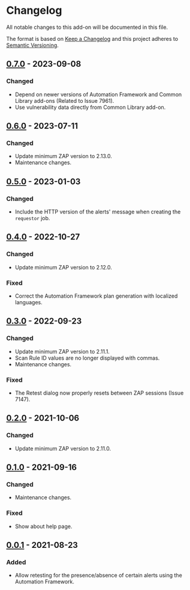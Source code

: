 # Changelog
All notable changes to this add-on will be documented in this file.

The format is based on [Keep a Changelog](https://keepachangelog.com/en/1.0.0/) and this project adheres
to [Semantic Versioning](https://semver.org/spec/v2.0.0.html).

## [0.7.0] - 2023-09-08
### Changed
- Depend on newer versions of Automation Framework and Common Library add-ons (Related to Issue 7961).
- Use vulnerability data directly from Common Library add-on.

## [0.6.0] - 2023-07-11
### Changed
- Update minimum ZAP version to 2.13.0.
- Maintenance changes.

## [0.5.0] - 2023-01-03
### Changed
- Include the HTTP version of the alerts' message when creating the `requestor` job.

## [0.4.0] - 2022-10-27
### Changed
- Update minimum ZAP version to 2.12.0.

### Fixed
- Correct the Automation Framework plan generation with localized languages.

## [0.3.0] - 2022-09-23
### Changed
- Update minimum ZAP version to 2.11.1.
- Scan Rule ID values are no longer displayed with commas.
- Maintenance changes.

### Fixed
- The Retest dialog now properly resets between ZAP sessions (Issue 7147).

## [0.2.0] - 2021-10-06
### Changed
- Update minimum ZAP version to 2.11.0.

## [0.1.0] - 2021-09-16
### Changed
- Maintenance changes.

### Fixed
 - Show about help page.

## [0.0.1] - 2021-08-23

### Added
- Allow retesting for the presence/absence of certain alerts using the Automation Framework.


[0.7.0]: https://github.com/zaproxy/zap-extensions/releases/retest-v0.7.0
[0.6.0]: https://github.com/zaproxy/zap-extensions/releases/retest-v0.6.0
[0.5.0]: https://github.com/zaproxy/zap-extensions/releases/retest-v0.5.0
[0.4.0]: https://github.com/zaproxy/zap-extensions/releases/retest-v0.4.0
[0.3.0]: https://github.com/zaproxy/zap-extensions/releases/retest-v0.3.0
[0.2.0]: https://github.com/zaproxy/zap-extensions/releases/retest-v0.2.0
[0.1.0]: https://github.com/zaproxy/zap-extensions/releases/retest-v0.1.0
[0.0.1]: https://github.com/zaproxy/zap-extensions/releases/retest-v0.0.1
